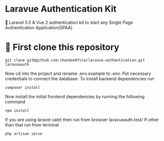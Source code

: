 # Laravue Authentication Kit
:small_blue_diamond: Laravel 5.5 & Vue 2 authentication kit to start any Single Page Authentication Application(SPAA)
# :flashlight: First clone this repository 
```
git clone git@github.com:chandan07cse/laravue-authentication.git laravueauth
```
Now cd into the project and rename .env.example to .env. Put necessary credentials to connect the database.
To install backend dependencies run
```
composer install
```
Now install the initial frontend dependencies by running the following command
```
npm install
```
If you are using laravel valet then run from browser laravueauth.test/
If other than that run from terminal
```
php artisan serve
```
